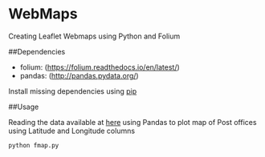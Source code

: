 # WebMaps
Creating Leaflet Webmaps using Python and Folium

##Dependencies

* folium: (https://folium.readthedocs.io/en/latest/)
* pandas: (http://pandas.pydata.org/)

Install missing dependencies using [pip](https://pip.pypa.io/en/stable/installing/)

##Usage

Reading the data available at [here](https://data.gov.in/resources/all-india-pincode-directory-contact-details-along-latitude-and-longitude/download) using Pandas to plot map of Post offices using Latitude and Longitude columns

```
python fmap.py
```
